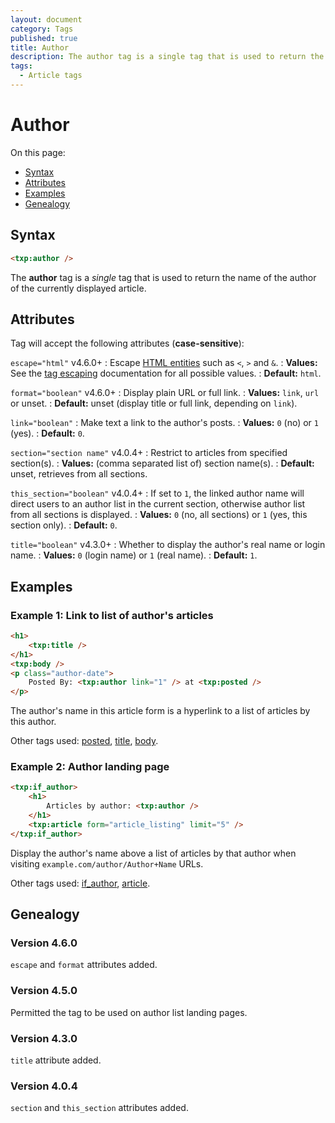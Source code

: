 ```yaml
---
layout: document
category: Tags
published: true
title: Author
description: The author tag is a single tag that is used to return the name of the author of the currently displayed article.
tags:
  - Article tags
---
```


# Author

On this page:

* [Syntax](#syntax)
* [Attributes](#attributes)
* [Examples](#examples)
* [Genealogy](#genealogy)

## Syntax

~~~ html
<txp:author />
~~~

The **author** tag is a *single* tag that is used to return the name of the author of the currently displayed article.

## Attributes

Tag will accept the following attributes (**case-sensitive**):

`escape="html"` <span class="footnote warning">v4.6.0+</span>
: Escape [HTML entities](https://developer.mozilla.org/en-US/docs/Glossary/Entity) such as `<`, `>` and `&`.
: **Values:** See the [tag escaping](tag-basics/tag-escaping) documentation for all possible values.
: **Default:** `html`.

`format="boolean"` <span class="footnote warning">v4.6.0+</span>
: Display plain URL or full link.
: **Values:** `link`, `url` or unset.
: **Default:** unset (display title or full link, depending on `link`).

`link="boolean"`
: Make text a link to the author's posts.
: **Values:** `0` (no) or `1` (yes).
: **Default:** `0`.

`section="section name"` <span class="footnote warning">v4.0.4+</span>
: Restrict to articles from specified section(s).
: **Values:** (comma separated list of) section name(s).
: **Default:** unset, retrieves from all sections.

`this_section="boolean"` <span class="footnote warning">v4.0.4+</span>
: If set to `1`, the linked author name will direct users to an author list in the current section, otherwise author list from all sections is displayed.
: **Values:** `0` (no, all sections) or `1` (yes, this section only).
: **Default:** `0`.

`title="boolean"` <span class="footnote warning">v4.3.0+</span>
: Whether to display the author's real name or login name.
: **Values:** `0` (login name) or `1` (real name).
: **Default:** `1`.

## Examples

### Example 1: Link to list of author's articles

~~~ html
<h1>
    <txp:title />
</h1>
<txp:body />
<p class="author-date">
    Posted By: <txp:author link="1" /> at <txp:posted />
</p>
~~~

The author's name in this article form is a hyperlink to a list of articles by this author.

Other tags used: [posted](posted), [title](title), [body](body).

### Example 2: Author landing page

~~~ html
<txp:if_author>
    <h1>
        Articles by author: <txp:author />
    </h1>
    <txp:article form="article_listing" limit="5" />
</txp:if_author>
~~~

Display the author's name above a list of articles by that author when visiting `example.com/author/Author+Name` URLs.

Other tags used: [if_author](if_author), [article](article).

## Genealogy

### Version 4.6.0

`escape` and `format` attributes added.

### Version 4.5.0

Permitted the tag to be used on author list landing pages.

### Version 4.3.0

`title` attribute added.

### Version 4.0.4

`section` and `this_section` attributes added.
